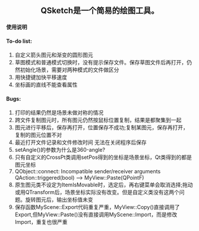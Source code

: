## <center>QSketch是一个简易的绘图工具。</center>

#### 使用说明


#### To-do list:
1. 自定义箭头图元和渐变的圆形图元
2. 草图模式和普通模式切换时，没有提示保存文件。保存草图文件后再打开，仍然初始化场景，需要对两种模式的文件做区分
4. 用快捷键加快平移速度
5. 坐标画的直线不能查看属性

#### Bugs:
1. 打印的结果仍然是场景未做对称的情况
2. 跨文件复制图元时，所有图元仍然按鼠标位置复制，结果是都聚集到一起
3. 图元进行平移后，保存再打开，位置保存不成功;复制某图元，保存再打开，复制的图元位置不对
4. 最近打开文件记录和文件修改时间 无法在关闭程序后保存
5. setAngle()的参数为什么是360-angle?
6. 只有自定义的CrossPt类调用setPos得到的坐标是场景坐标，Qt类得到的都是图元坐标
7. QObject::connect: Incompatible sender/receiver arguments QAction::triggered(bool) --> MyView::Paste(QPointF)
9. 原生图元类不设定为ItemIsMovable时，选定后，再右键菜单会取消选择;拖动或用QTransform后，场景坐标实际没有改变。但是自定义类没有这两个问题。旋转图元后，输出坐标值未变
11. 保存函数MyScene::Export代码重复严重，MyView::Copy()直接调用了Export,但MyView::Paste()没有直接调用MyScene::Import，而是修改Import，重复也很严重